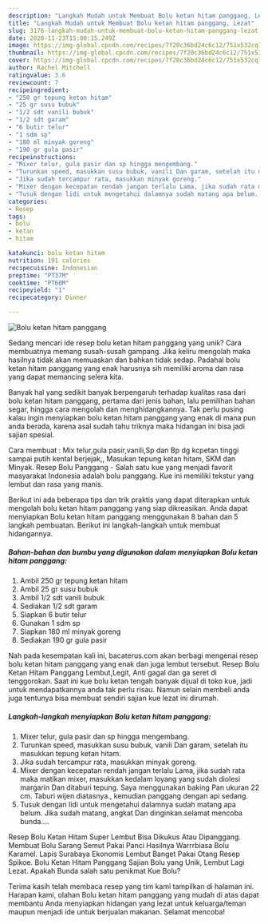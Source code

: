 ```yaml
---
description: "Langkah Mudah untuk Membuat Bolu ketan hitam panggang, Lezat"
title: "Langkah Mudah untuk Membuat Bolu ketan hitam panggang, Lezat"
slug: 3176-langkah-mudah-untuk-membuat-bolu-ketan-hitam-panggang-lezat
date: 2020-11-23T15:00:15.249Z
image: https://img-global.cpcdn.com/recipes/7f20c36bd24c6c12/751x532cq70/bolu-ketan-hitam-panggang-foto-resep-utama.jpg
thumbnail: https://img-global.cpcdn.com/recipes/7f20c36bd24c6c12/751x532cq70/bolu-ketan-hitam-panggang-foto-resep-utama.jpg
cover: https://img-global.cpcdn.com/recipes/7f20c36bd24c6c12/751x532cq70/bolu-ketan-hitam-panggang-foto-resep-utama.jpg
author: Rachel Mitchell
ratingvalue: 3.6
reviewcount: 7
recipeingredient:
- "250 gr tepung ketan hitam"
- "25 gr susu bubuk"
- "1/2 sdt vanili bubuk"
- "1/2 sdt garam"
- "6 butir telur"
- "1 sdm sp"
- "180 ml minyak goreng"
- "190 gr gula pasir"
recipeinstructions:
- "Mixer telur, gula pasir dan sp hingga mengembang."
- "Turunkan speed, masukkan susu bubuk, vanili Dan garam, setelah itu masukkan tepung ketan hitam."
- "Jika sudah tercampur rata, masukkan minyak goreng."
- "Mixer dengan kecepatan rendah jangan terlalu Lama, jika sudah rata maka matikan mixer, masukkan kedalam loyang yang sudah diolesi margarin Dan ditaburi tepung. Saya menggunakan baking Pan ukuran 22 cm. Taburi wijen diatasnya., kemudian panggang dengan api sedang."
- "Tusuk dengan lidi untuk mengetahui dalamnya sudah matang apa belum. Jika sudah matang, angkat Dan dinginkan.selamat mencoba bunda...."
categories:
- Resep
tags:
- bolu
- ketan
- hitam

katakunci: bolu ketan hitam 
nutrition: 191 calories
recipecuisine: Indonesian
preptime: "PT37M"
cooktime: "PT60M"
recipeyield: "1"
recipecategory: Dinner

---
```



![Bolu ketan hitam panggang](https://img-global.cpcdn.com/recipes/7f20c36bd24c6c12/751x532cq70/bolu-ketan-hitam-panggang-foto-resep-utama.jpg)

Sedang mencari ide resep bolu ketan hitam panggang yang unik? Cara membuatnya memang susah-susah gampang. Jika keliru mengolah maka hasilnya tidak akan memuaskan dan bahkan tidak sedap. Padahal bolu ketan hitam panggang yang enak harusnya sih memiliki aroma dan rasa yang dapat memancing selera kita.

Banyak hal yang sedikit banyak berpengaruh terhadap kualitas rasa dari bolu ketan hitam panggang, pertama dari jenis bahan, lalu pemilihan bahan segar, hingga cara mengolah dan menghidangkannya. Tak perlu pusing kalau ingin menyiapkan bolu ketan hitam panggang yang enak di mana pun anda berada, karena asal sudah tahu triknya maka hidangan ini bisa jadi sajian spesial.

Cara membuat : Mix telur,gula pasir,vanili,Sp dan Bp dg kcpetan tinggi sampai putih kental berjejak,, Masukan tepung ketan hitam, SKM dan Minyak. Resep Bolu Panggang - Salah satu kue yang menjadi favorit masyarakat Indonesia adalah bolu panggang. Kue ini memiliki tekstur yang lembut dan rasa yang manis.


Berikut ini ada beberapa tips dan trik praktis yang dapat diterapkan untuk mengolah bolu ketan hitam panggang yang siap dikreasikan. Anda dapat menyiapkan Bolu ketan hitam panggang menggunakan 8 bahan dan 5 langkah pembuatan. Berikut ini langkah-langkah untuk membuat hidangannya.

<!--inarticleads1-->

##### Bahan-bahan dan bumbu yang digunakan dalam menyiapkan Bolu ketan hitam panggang:

1. Ambil 250 gr tepung ketan hitam
1. Ambil 25 gr susu bubuk
1. Ambil 1/2 sdt vanili bubuk
1. Sediakan 1/2 sdt garam
1. Siapkan 6 butir telur
1. Gunakan 1 sdm sp
1. Siapkan 180 ml minyak goreng
1. Sediakan 190 gr gula pasir


Nah pada kesempatan kali ini, bacaterus.com akan berbagi mengenai resep bolu ketan hitam panggang yang enak dan juga lembut tersebut. Resep Bolu Ketan Hitam Panggang Lembut,Legit, Anti gagal dan ga seret di tenggorokan. Saat ini kue bolu ketan tengah banyak dijual di toko kue, jadi untuk mendapatkannya anda tak perlu risau. Namun selain membeli anda juga tentunya bisa membuat sendiri sajian kue lezat ini dirumah. 

<!--inarticleads2-->

##### Langkah-langkah menyiapkan Bolu ketan hitam panggang:

1. Mixer telur, gula pasir dan sp hingga mengembang.
1. Turunkan speed, masukkan susu bubuk, vanili Dan garam, setelah itu masukkan tepung ketan hitam.
1. Jika sudah tercampur rata, masukkan minyak goreng.
1. Mixer dengan kecepatan rendah jangan terlalu Lama, jika sudah rata maka matikan mixer, masukkan kedalam loyang yang sudah diolesi margarin Dan ditaburi tepung. Saya menggunakan baking Pan ukuran 22 cm. Taburi wijen diatasnya., kemudian panggang dengan api sedang.
1. Tusuk dengan lidi untuk mengetahui dalamnya sudah matang apa belum. Jika sudah matang, angkat Dan dinginkan.selamat mencoba bunda....


Resep Bolu Ketan Hitam Super Lembut Bisa Dikukus Atau Dipanggang. Membuat Bolu Sarang Semut Pakai Panci Hasilnya Warrrbiasa Bolu Karamel. Lapis Surabaya Ekonomis Lembut Banget Pakai Otang Resep Spikoe. Bolu Ketan Hitam Panggang Sajian Bolu yang Unik, Lembut Lagi Lezat. Apakah Bunda salah satu penikmat Kue Bolu? 

Terima kasih telah membaca resep yang tim kami tampilkan di halaman ini. Harapan kami, olahan Bolu ketan hitam panggang yang mudah di atas dapat membantu Anda menyiapkan hidangan yang lezat untuk keluarga/teman maupun menjadi ide untuk berjualan makanan. Selamat mencoba!
